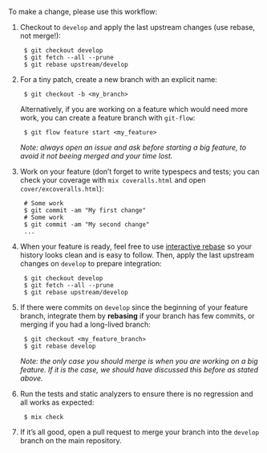 To make a change, please use this workflow:

1. Checkout to `develop` and apply the last upstream changes (use rebase, not
    merge!):

        $ git checkout develop
        $ git fetch --all --prune
        $ git rebase upstream/develop

2. For a tiny patch, create a new branch with an explicit name:

        $ git checkout -b <my_branch>

    Alternatively, if you are working on a feature which would need more work,
    you can create a feature branch with `git-flow`:

        $ git flow feature start <my_feature>

    *Note: always open an issue and ask before starting a big feature, to avoid
    it not beeing merged and your time lost.*

3. Work on your feature (don’t forget to write typespecs and tests; you can
    check your coverage with `mix coveralls.html` and open
    `cover/excoveralls.html`):

        # Some work
        $ git commit -am "My first change"
        # Some work
        $ git commit -am "My second change"
        ...

4. When your feature is ready, feel free to use
    [interactive rebase](https://help.github.com/articles/about-git-rebase/) so
    your history looks clean and is easy to follow. Then, apply the last
    upstream changes on `develop` to prepare integration:

        $ git checkout develop
        $ git fetch --all --prune
        $ git rebase upstream/develop

5. If there were commits on `develop` since the beginning of your feature
    branch, integrate them by **rebasing** if your branch has few commits, or
    merging if you had a long-lived branch:

        $ git checkout <my_feature_branch>
        $ git rebase develop

    *Note: the only case you should merge is when you are working on a big
    feature. If it is the case, we should have discussed this before as stated
    above.*

6. Run the tests and static analyzers to ensure there is no regression and all
    works as expected:

        $ mix check

7. If it’s all good, open a pull request to merge your branch into the `develop`
    branch on the main repository.
